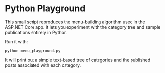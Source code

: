 # Python Playground

This small script reproduces the menu-building algorithm used in the
ASP.NET Core app. It lets you experiment with the category tree and
sample publications entirely in Python.

Run it with:

```bash
python menu_playground.py
```

It will print out a simple text-based tree of categories and the
published posts associated with each category.
